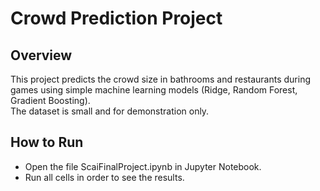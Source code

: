 
# Crowd Prediction Project

## Overview
This project predicts the crowd size in bathrooms and restaurants during games using simple machine learning models (Ridge, Random Forest, Gradient Boosting).  
The dataset is small and for demonstration only.  

## How to Run
- Open the file ScaiFinalProject.ipynb in Jupyter Notebook.  
- Run all cells in order to see the results.
